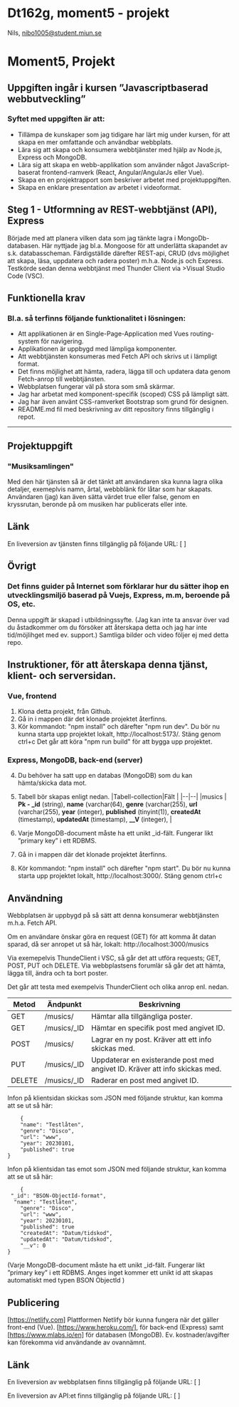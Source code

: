 
# Dt162g, moment5 - projekt
 Nils, 
 nibo1005@student.miun.se


# Moment5, Projekt
## Uppgiften ingår i kursen ”Javascriptbaserad webbutveckling”

### Syftet med uppgiften är att:
*    Tillämpa de kunskaper som jag tidigare har lärt mig under kursen, för att skapa en mer omfattande och användbar webbplats.
*    Lära sig att skapa och konsumera webbtjänster med hjälp av Node.js, Express och MongoDB.
*    Lära sig att skapa en webb-applikation som använder något JavaScript-baserat frontend-ramverk (React, Angular/AngularJs eller Vue).
*    Skapa en en projektrapport som beskriver arbetet med projektuppgiften.
*    Skapa en enklare presentation av arbetet i videoformat.

##  Steg 1 - Utformning av REST-webbtjänst (API), Express
Började med att planera vilken data som jag tänkte lagra i MongoDb-databasen.
Här nyttjade jag bl.a. Mongoose för att underlätta skapandet av s.k. databasscheman.
Färdigställde därefter REST-api, CRUD (dvs möjlighet att skapa, läsa, uppdatera och radera poster) m.h.a. Node.js och Express.
Testkörde sedan denna webbtjänst med Thunder Client via >Visual Studio Code (VSC). 

## Funktionella krav
### Bl.a. så terfinns följande funktionalitet i lösningen:
*    Att applikationen är en Single-Page-Application med Vues routing-system för navigering.
*    Applikationen är uppbygd med lämpliga komponenter.
*    Att webbtjänsten konsumeras med Fetch API och skrivs ut i lämpligt format.
*    Det finns möjlighet att hämta, radera, lägga till och updatera data genom Fetch-anrop till webbtjänsten.
*    Webbplatsen fungerar väl på stora som små skärmar.
*    Jag har arbetat med komponent-specifik (scoped) CSS på lämpligt sätt.
*    Jag har även använt CSS-ramverket Bootstrap som grund för designen. 
*    README.md fil med beskrivning av ditt repository finns tillgänglig i repot.

----------------


## Projektuppgift
### "Musiksamlingen"
Med den här tjänsten så är det tänkt att användaren ska kunna lagra olika detaljer, exemeplvis namn, årtal, webbblänk för 
låtar som har skapats. Användaren (jag) kan även sätta värdet true eller false, genom en kryssrutan, beronde på
om musiken har publicerats eller inte.

## Länk
En liveversion av tjänsten finns tillgänglig på följande URL: 
[   ]

## Övrigt
### Det finns guider på Internet som förklarar hur du sätter ihop en utvecklingsmiljö baserad på Vuejs, Express, m.m, beroende på OS, etc.
Denna uppgift är skapad i utbildningssyfte.
(Jag kan inte ta ansvar över vad du åstadkommer om du försöker att återskapa detta och jag har inte tid/möjlihget med ev. support.)
Samtliga bilder och video följer ej med detta repo.

## Instruktioner, för att återskapa denna tjänst, klient- och serversidan.
### Vue, frontend
1. Klona detta projekt, från Github.
2. Gå in i mappen där det klonade projektet återfinns.
3. Kör kommandot: "npm install" och därefter "npm run dev".
Du bör nu kunna starta upp projektet lokalt, http://localhost:5173/. Stäng genom ctrl+c
Det går att köra "npm run build" för att bygga upp projektet.

### Express, MongoDB, back-end (server)
4. Du behöver ha satt upp en databas (MongoDB) som du kan hämta/skicka data mot.
5. Tabell bör skapas enligt nedan.
|Tabell-collection|Fält  |
|--|--|
|musics  | **Pk - _id** (string), **name** (varchar(64), **genre** (varchar(255), **url** (varchar(255), **year** (integer), **published** (tinyint(1)), **createdAt** (timestamp), **updatedAt** (timestamp), **__V** (integer),    |

6. Varje MongoDB-document måste ha ett unikt _id-fält.
Fungerar likt ”primary key” i ett RDBMS.
7. Gå in i mappen där det klonade projektet återfinns.
8. Kör kommandot: "npm install" och därefter "npm start".
Du bör nu kunna starta upp projektet lokalt, http://localhost:3000/. Stäng genom ctrl+c

## Användning
Webbplatsen är uppbygd på så sätt att denna konsumerar webbtjänsten m.h.a. Fetch API.

Om en användare önskar göra en request (GET) för att komma åt datan sparad,
då ser anropet ut så här, lokalt:
http://localhost:3000/musics

Via exemepelvis ThundeClient i VSC, så går det att utföra requests; GET, POST, PUT och DELETE.
Via webbplastsens forumlär så går det att hämta, lägga till, ändra och ta bort poster.

Det går att testa med exempelvis ThunderClient och olika anrop enl. nedan.

|Metod  |Ändpunkt     	         |Beskrivning                                                                           |
|-------|-----------------------|--------------------------------------------------------------------------------------|
|GET    |/musics/	         |Hämtar alla tillgängliga poster.                                                      |
|GET    |/musics/_ID      	  |Hämtar en specifik post med angivet ID.                                               |
|POST   |/musics/	         |Lagrar en ny post. Kräver att ett info skickas med.                        	    |
|PUT    |/musics/_ID  		 |Uppdaterar en existerande post med angivet ID. Kräver att info skickas med.	    |
|DELETE |/musics/_ID    	 |Raderar en post med angivet ID.                                                       |

Infon på klientsidan skickas som JSON med följande struktur, kan komma att se ut så här:

```
    {
    "name": "Testlåten",
    "genre": "Disco",
    "url": "www",
    "year": 20230101,
    "published": true
}

```

Infon på klientsidan tas emot som JSON med följande struktur, kan komma att se ut så här:

```
    {
 "_id": "BSON-ObjectId-format",
  "name": "Testlåten",
    "genre": "Disco",
    "url": "www",
    "year": 20230101,
    "published": true
    "createdAt": "Datum/tidskod",
    "updatedAt": "Datum/tidskod",
    "__v": 0
}

```
(Varje MongoDB-document måste ha ett unikt _id-fält.
Fungerar likt ”primary key” i ett RDBMS.
Anges inget kommer ett unikt id att skapas automatiskt med typen
BSON ObjectId
)

## Publicering
[https://netlify.com]
Plattformen Netlify bör kunna fungera när det gäller front-end (Vue).
[https://www.heroku.com/], för back-end (Express) samt [https://www.mlabs.io/en] för databasen (MongoDB). 
Ev. kostnader/avgifter kan förekomma vid användande av ovannämnt.

## Länk
En liveversion av webbplatsen finns tillgänglig på följande URL: 
[   ]

En liveversion av API:et finns tillgänglig på följande URL: 
[   ]
